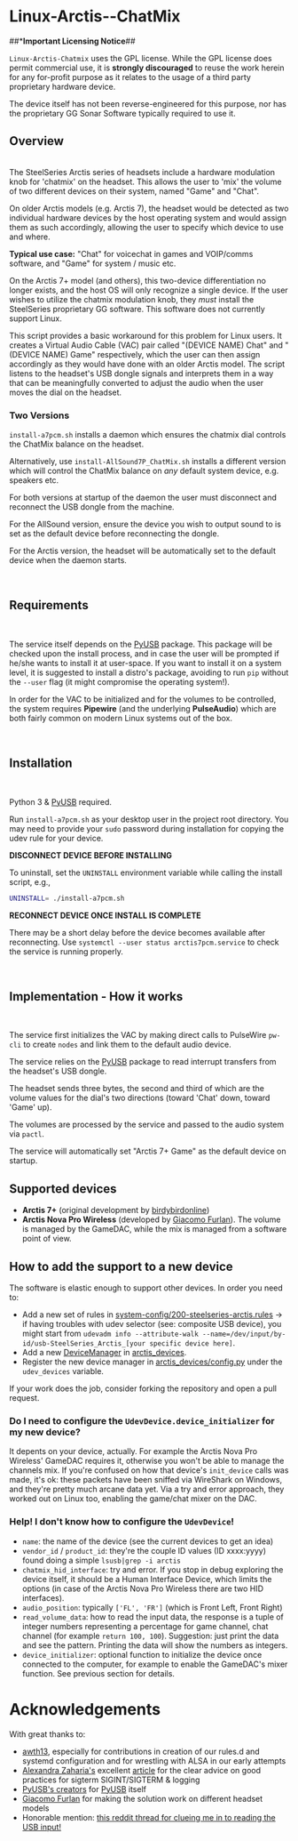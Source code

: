 # Linux-Arctis--ChatMix

##***Important Licensing Notice**##

`Linux-Arctis-Chatmix` uses the GPL license. While the GPL license does permit commercial use,
it is **strongly discouraged** to reuse the work herein for any for-profit purpose as it relates to the usage
of a third party proprietary hardware device. 

The device itself has not been reverse-engineered for this purpose, nor has the proprietary GG Sonar Software typically
required to use it. 


## Overview
<br>
The SteelSeries Arctis series of headsets include a hardware modulation knob for 'chatmix' on the headset.
This allows the user to 'mix' the volume of two different devices on their system, named "Game" and "Chat".

On older Arctis models (e.g. Arctis 7), the headset would be detected as two individual hardware devices by
the host operating system and would assign them as such accordingly, allowing the user to specify which device to
use and where.

**Typical use case:** "Chat" for voicechat in games and VOIP/comms software, and "Game" for system / music etc.

On the Arctis 7+ model (and others), this two-device differentiation no longer exists, and the host OS will only recognize a single device.
If the user wishes to utilize the chatmix modulation knob, they *must* install the SteelSeries proprietary GG software. This
software does not currently support Linux.

This script provides a basic workaround for this problem for Linux users. It creates a Virtual Audio Cable (VAC) pair called "(DEVICE NAME) Chat"
and "(DEVICE NAME) Game" respectively, which the user can then assign accordingly as they would have done with an older Arctis model. 
The script listens to the headset's USB dongle signals and interprets them in a way that can be meaningfully converted
to adjust the audio when the user moves the dial on the headset.

### Two Versions ###

`install-a7pcm.sh` installs a daemon which ensures the chatmix dial controls the ChatMix balance on the headset.

Alternatively, use `install-AllSound7P_ChatMix.sh` installs a different version which will control the ChatMix balance
on *any* default system device, e.g. speakers etc.

For both versions at startup of the daemon the user must disconnect and reconnect the USB dongle from the machine. 

For the AllSound version, ensure the device you wish to output sound to is set as the default device before reconnecting the dongle.

For the Arctis version, the headset will be automatically set to the default device when the daemon starts.

<br>

## Requirements
<br>

The service itself depends on the [PyUSB](https://github.com/walac/pyusb) package. This package will be checked upon the install process, and in case the user will be prompted if he/she wants to install it at user-space. If you want to install it on a system level, it is suggested to install a distro's package, avoiding to run `pip` without the `--user` flag (it might compromise the operating system!).

In order for the VAC to be initialized and for the volumes to be controlled, the system requires **Pipewire** (and the underlying **PulseAudio**)
which are both fairly common on modern Linux systems out of the box.

<br>

## Installation
<br>

Python 3 & [PyUSB](https://github.com/pyusb/pyusb) required. 

Run `install-a7pcm.sh` as your desktop user in the project root directory. You may need to provide your `sudo` password during installation for copying the udev rule for your device.

**DISCONNECT DEVICE BEFORE INSTALLING**

To uninstall, set the `UNINSTALL` environment variable while calling the install script, e.g.,

```bash
UNINSTALL= ./install-a7pcm.sh
```

**RECONNECT DEVICE ONCE INSTALL IS COMPLETE**

There may be a short delay before the device becomes available after reconnecting. Use `systemctl --user status arctis7pcm.service` to check the service
is running properly.

<br>

## Implementation - How it works
<br>

The service first initializes the VAC by making direct calls to PulseWire `pw-cli` to create `nodes` and link them to the default audio device.

The service relies on the [PyUSB](https://github.com/walac/pyusb) package to read interrupt transfers from the headset's USB dongle.

The headset sends three bytes, the second and third of which are the volume values for the dial's two directions (toward 'Chat' down, toward 'Game' up).

The volumes are processed by the service and passed to the audio system via `pactl`.

The service will automatically set "Arctis 7+ Game" as the default device on startup.


## Supported devices

- **Arctis 7+** (original development by [birdybirdonline](https://github.com/birdybirdonline))
- **Arctis Nova Pro Wireless** (developed by [Giacomo Furlan](https://github.com/elegos)). The volume is managed by the GameDAC, while the mix is managed from a software point of view.

## How to add the support to a new device

The software is elastic enough to support other devices. In order you need to:

- Add a new set of rules in [system-config/200-steelseries-arctis.rules](system-config/200-steelseries-arctis.rules) -> if having troubles with udev selector (see: composite USB device), you might start from `udevadm info --attribute-walk --name=/dev/input/by-id/usb-SteelSeries_Arctis_[your specific device here]`.
- Add a new [DeviceManager](arctis_devices/device_manager.py) in [arctis_devices](arctis_devices).
- Register the new device manager in [arctis_devices/config.py](arctis_devices/config.py) under the `udev_devices` variable.

If your work does the job, consider forking the repository and open a pull request.

### Do I need to configure the `UdevDevice.device_initializer` for my new device?

It depents on your device, actually. For example the Arctis Nova Pro Wireless' GameDAC requires it, otherwise you won't be able to manage the channels mix. If you're confused on how that device's `init_device` calls was made, it's ok: these packets have been sniffed via WireShark on Windows, and they're pretty much arcane data yet. Via a try and error approach, they worked out on Linux too, enabling the game/chat mixer on the DAC.

### Help! I don't know how to configure the `UdevDevice`!

- `name`: the name of the device (see the current devices to get an idea)
- `vendor_id` / `product_id`: they're the couple ID values (ID xxxx:yyyy) found doing a simple `lsusb|grep -i arctis`
- `chatmix_hid_interface`: try and error. If you stop in debug exploring the device itself, it should be a Human Interface Device, which limits the options (in case of the Arctis Nova Pro Wireless there are two HID interfaces).
- `audio_position`: typically `['FL', 'FR']` (which is Front Left, Front Right)
- `read_volume_data`: how to read the input data, the response is a tuple of integer numbers representing a percentage for game channel, chat channel (for example `return 100, 100`). Suggestion: just print the data and see the pattern. Printing the data will show the numbers as integers.
- `device_initializer`: optional function to initialize the device once connected to the computer, for example to enable the GameDAC's mixer function. See previous section for details.


# Acknowledgements

With great thanks to:
- [awth13](https://github.com/awth13), especially for contributions in creation of our rules.d and systemd configuration and for wrestling with ALSA in our early attempts
- [Alexandra Zaharia's](https://github.com/alexandra-zaharia) excellent [article](https://alexandra-zaharia.github.io/posts/stopping-python-systemd-service-cleanly) for the clear advice on good practices for sigterm SIGINT/SIGTERM & logging
- [PyUSB's creators](https://github.com/pyusb) for [PyUSB](https://github.com/pyusb/pyusb) itself
- [Giacomo Furlan](https://github.com/elegos) for making the solution work on different headset models
- Honorable mention: [this reddit thread for clueing me in to reading the USB input!](https://www.reddit.com/r/steelseries/comments/s4uzos/arctis_7_on_linux_sonar_workaround/hu51jjy/)

